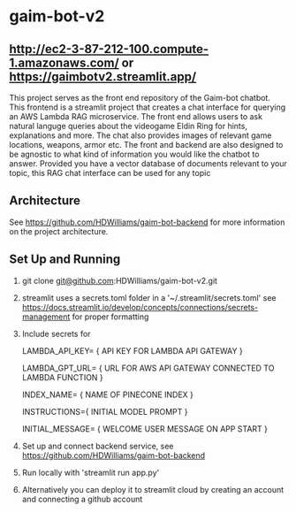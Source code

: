 # gaim-bot-v2
## http://ec2-3-87-212-100.compute-1.amazonaws.com/ or https://gaimbotv2.streamlit.app/
This project serves as the front end repository of the Gaim-bot chatbot.
This frontend is a streamlit project that creates a chat interface for querying an AWS Lambda RAG microservice. 
The front end allows users to ask natural languge queries about the videogame Eldin Ring for hints, explanations and more. The chat also provides images of relevant game locations, weapons, armor etc.
The front and backend are also designed to be agnostic to what kind of information you would like the chatbot to answer. Provided you have a vector database of documents relevant to your topic, this RAG chat interface can be used for any topic

## Architecture
See https://github.com/HDWilliams/gaim-bot-backend for more information on the project architecture. 

## Set Up and Running
1. git clone git@github.com:HDWilliams/gaim-bot-v2.git
2. streamlit uses a secrets.toml folder in a '~/.streamlit/secrets.toml' see https://docs.streamlit.io/develop/concepts/connections/secrets-management for proper formatting
3. Include secrets for

   LAMBDA_API_KEY= { API KEY FOR LAMBDA API GATEWAY }

   LAMBDA_GPT_URL= { URL FOR AWS API GATEWAY CONNECTED TO LAMBDA FUNCTION }

   INDEX_NAME= { NAME OF PINECONE INDEX }

   INSTRUCTIONS={ INITIAL MODEL PROMPT }

   INITIAL_MESSAGE= { WELCOME USER MESSAGE ON APP START }
  
6. Set up and connect backend service, see https://github.com/HDWilliams/gaim-bot-backend
7. Run locally with 'streamlit run app.py'
8. Alternatively you can deploy it to streamlit cloud by creating an account and connecting a github account

 
